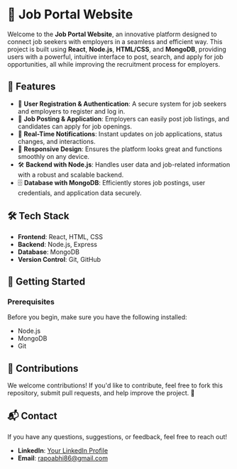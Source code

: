 # 🏢 Job Portal Website

Welcome to the **Job Portal Website**, an innovative platform designed to connect job seekers with employers in a seamless and efficient way. This project is built using **React**, **Node.js**, **HTML/CSS**, and **MongoDB**, providing users with a powerful, intuitive interface to post, search, and apply for job opportunities, all while improving the recruitment process for employers.

## 🌟 Features

- 🔐 **User Registration & Authentication**: A secure system for job seekers and employers to register and log in.
- 📄 **Job Posting & Application**: Employers can easily post job listings, and candidates can apply for job openings.
- 🔔 **Real-Time Notifications**: Instant updates on job applications, status changes, and interactions.
- 📱 **Responsive Design**: Ensures the platform looks great and functions smoothly on any device.
- 🛠️ **Backend with Node.js**: Handles user data and job-related information with a robust and scalable backend.
- 🗄️ **Database with MongoDB**: Efficiently stores job postings, user credentials, and application data securely.

## 🛠️ Tech Stack

- **Frontend**: React, HTML, CSS
- **Backend**: Node.js, Express
- **Database**: MongoDB
- **Version Control**: Git, GitHub

## 🚀 Getting Started

### Prerequisites

Before you begin, make sure you have the following installed:

- Node.js
- MongoDB
- Git

## 🤝 Contributions

We welcome contributions! If you'd like to contribute, feel free to fork this repository, submit pull requests, and help improve the project. 🚀

## 📬 Contact

If you have any questions, suggestions, or feedback, feel free to reach out!

- **LinkedIn**: [Your LinkedIn Profile](https://www.linkedin.com/in/abhi1325/)
- **Email**: rapoabhi86@gmail.com
